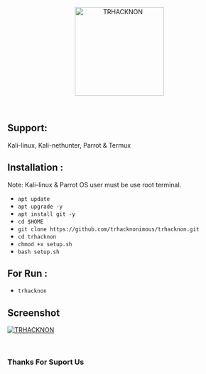 <p align="center"><a href="https://github.com/darknethaxor/"><img title="TRHACKNON" src="https://1.bp.blogspot.com/-ui9y_7kjZQQ/X65oQ5mMZ4I/AAAAAAAAADA/E7NzB1nhbpQn1J1mNGOX3Zx8WtJSrP5AwCLcBGAsYHQ/s320/20201113_170028.png" height="200" width="200"></a></p><br>

## Support:

Kali-linux, Kali-nethunter, Parrot & Termux
<br>
## Installation :
 
Note: Kali-linux & Parrot OS user must be use root terminal.
 
* `apt update` 
* `apt upgrade -y` 
* `apt install git -y`
* `cd $HOME`
* `git clone https://github.com/trhacknonimous/trhacknon.git` 
* `cd trhacknon` 
* `chmod +x setup.sh` 
* `bash setup.sh` 

## For Run : 
* `trhacknon`

## Screenshot

<p> <a href="#"><img title="TRHACKNON" src="https://raw.githubusercontent.com/darknethaxor/picture/main/Screenshot_20210110-131739-picsay.png">
</a> 
</p> 
<br>
<h3>Thanks For Suport Us</h3>
